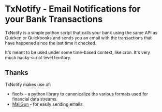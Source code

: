 TxNotify - Email Notifications for your Bank Transactions
=========================================================

TxNotify is a simple python script that calls your bank using the same API as
Quicken or Quickbooks and sends you an email with the transactions that have
happened since the last time it checked.

It's meant to be used under some time-based context, like cron. It's very much
hacky-script level territory.

Thanks
------

TxNotify makes use of:

 * fixofx - a python library to canonicalize the various formats used for financial data streams.
 * [MailGun](http://www.mailgun.net) - for easily sending emails

